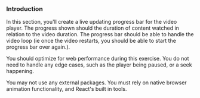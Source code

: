 ### Introduction
In this section, you'll create a live updating progress bar for the video player.
The progress shown should the duration of content watched in relation to the video duration.
The progress bar should be able to handle the video loop (ie once the video restarts, you
should be able to start the progress bar over again.). 

You should optimize for web performance during this exercise. You do not need to handle any 
edge cases, such as the player being paused, or a seek happening.

You may not use any external packages. You must rely on native browser animation functionality,
and React's built in tools.
 